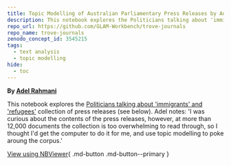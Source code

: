 ```yaml
---
title: Topic Modelling of Australian Parliamentary Press Releases by Adel Rahmani
description: This notebook explores the Politicians talking about 'immigrants' and 'refugees' collection of press releases using topic modelling.
repo_url: https://github.com/GLAM-Workbench/trove-journals
repo_name: trove-journals
zenodo_concept_id: 3545215
tags:
  - text analysis
  - topic modelling
hide:
  - toc
---
```


**By [Adel Rahmani](https://twitter.com/dinkumdata)**

This notebook explores the [Politicians talking about 'immigrants' and 'refugees'](politicans-press-releases-refugees.md) collection of press releases (see below). Adel notes: 'I was curious about the contents of the press releases, however, at more than 12,000 documents the collection is too overwhelming to read through, so I thought I'd get the computer to do it for me, and use topic modelling to poke aroung the corpus.'

[View using NBViewer](https://nbviewer.jupyter.org/github/adelr/trove-refugee/blob/master/Analyses.ipynb){ .md-button .md-button--primary }
